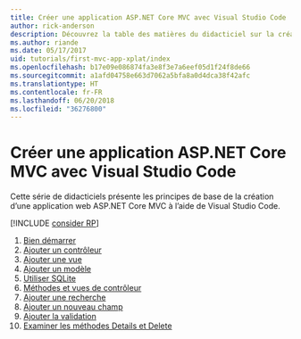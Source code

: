 ```yaml
---
title: Créer une application ASP.NET Core MVC avec Visual Studio Code
author: rick-anderson
description: Découvrez la table des matières du didacticiel sur la création d’une application ASP.NET Core MVC avec Visual Studio Code.
ms.author: riande
ms.date: 05/17/2017
uid: tutorials/first-mvc-app-xplat/index
ms.openlocfilehash: b17e09e086874fa3e8f3e7a6eef05d1f24f8de66
ms.sourcegitcommit: a1afd04758e663d7062a5bfa8a0d4dca38f42afc
ms.translationtype: HT
ms.contentlocale: fr-FR
ms.lasthandoff: 06/20/2018
ms.locfileid: "36276800"
---
```

# <a name="create-an-aspnet-core-mvc-app-with-visual-studio-code"></a>Créer une application ASP.NET Core MVC avec Visual Studio Code

Cette série de didacticiels présente les principes de base de la création d’une application web ASP.NET Core MVC à l’aide de Visual Studio Code. 

[!INCLUDE [consider RP](../../includes/razor.md)]

1. [Bien démarrer](xref:tutorials/first-mvc-app-xplat/start-mvc)
1. [Ajouter un contrôleur](xref:tutorials/first-mvc-app-xplat/adding-controller)
1. [Ajouter une vue](xref:tutorials/first-mvc-app-xplat/adding-view)
1. [Ajouter un modèle](xref:tutorials/first-mvc-app-xplat/adding-model)
1. [Utiliser SQLite](xref:tutorials/first-mvc-app-xplat/working-with-sql)
1. [Méthodes et vues de contrôleur](xref:tutorials/first-mvc-app-xplat/controller-methods-views)
1. [Ajouter une recherche](xref:tutorials/first-mvc-app-xplat/search)
1. [Ajouter un nouveau champ](xref:tutorials/first-mvc-app-xplat/new-field)
1. [Ajouter la validation](xref:tutorials/first-mvc-app-xplat/validation)
1. [Examiner les méthodes Details et Delete](xref:tutorials/first-mvc-app/details)
